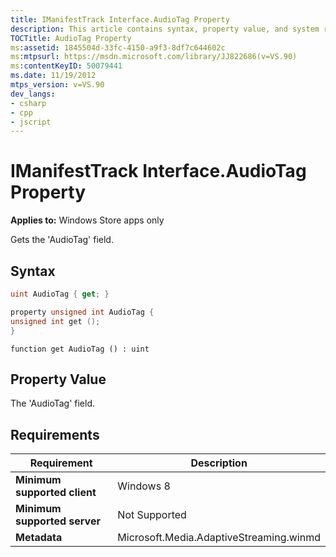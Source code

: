 ```yaml
---
title: IManifestTrack Interface.AudioTag Property
description: This article contains syntax, property value, and system requirements information for the IManifestTrack Interface.AudioTag Property.
TOCTitle: AudioTag Property
ms:assetid: 1845504d-33fc-4150-a9f3-8df7c644602c
ms:mtpsurl: https://msdn.microsoft.com/library/JJ822686(v=VS.90)
ms:contentKeyID: 50079441
ms.date: 11/19/2012
mtps_version: v=VS.90
dev_langs:
- csharp
- cpp
- jscript
---
```


# IManifestTrack Interface.AudioTag Property

**Applies to:** Windows Store apps only

Gets the 'AudioTag' field.

## Syntax

```csharp
uint AudioTag { get; }
```

```cpp
property unsigned int AudioTag {
unsigned int get ();
}
```

```jscript
function get AudioTag () : uint
```

## Property Value

The 'AudioTag' field.

## Requirements

|Requirement|Description|
|--- |--- |
|**Minimum supported client**|Windows 8|
|**Minimum supported server**|Not Supported|
|**Metadata**|Microsoft.Media.AdaptiveStreaming.winmd|

